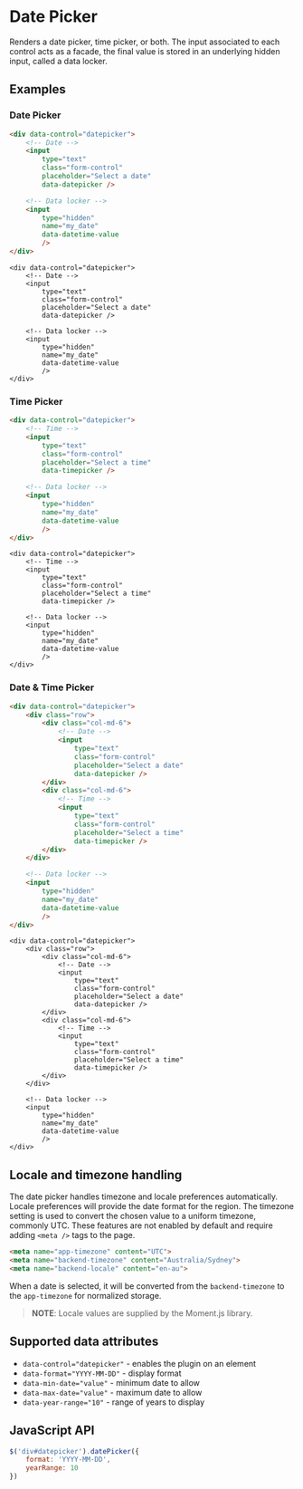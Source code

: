 # Date Picker

Renders a date picker, time picker, or both. The input associated to each control acts as a facade, the final value is stored in an underlying hidden input, called a data locker.

## Examples

### Date Picker

```html
<div data-control="datepicker">
    <!-- Date -->
    <input
        type="text"
        class="form-control"
        placeholder="Select a date"
        data-datepicker />

    <!-- Data locker -->
    <input
        type="hidden"
        name="my_date"
        data-datetime-value
        />
</div>
```

```backend
<div data-control="datepicker">
    <!-- Date -->
    <input
        type="text"
        class="form-control"
        placeholder="Select a date"
        data-datepicker />

    <!-- Data locker -->
    <input
        type="hidden"
        name="my_date"
        data-datetime-value
        />
</div>
```

### Time Picker

```html
<div data-control="datepicker">
    <!-- Time -->
    <input
        type="text"
        class="form-control"
        placeholder="Select a time"
        data-timepicker />

    <!-- Data locker -->
    <input
        type="hidden"
        name="my_date"
        data-datetime-value
        />
</div>
```

```backend
<div data-control="datepicker">
    <!-- Time -->
    <input
        type="text"
        class="form-control"
        placeholder="Select a time"
        data-timepicker />

    <!-- Data locker -->
    <input
        type="hidden"
        name="my_date"
        data-datetime-value
        />
</div>
```

### Date & Time Picker

```html
<div data-control="datepicker">
    <div class="row">
        <div class="col-md-6">
            <!-- Date -->
            <input
                type="text"
                class="form-control"
                placeholder="Select a date"
                data-datepicker />
        </div>
        <div class="col-md-6">
            <!-- Time -->
            <input
                type="text"
                class="form-control"
                placeholder="Select a time"
                data-timepicker />
        </div>
    </div>

    <!-- Data locker -->
    <input
        type="hidden"
        name="my_date"
        data-datetime-value
        />
</div>
```

```backend
<div data-control="datepicker">
    <div class="row">
        <div class="col-md-6">
            <!-- Date -->
            <input
                type="text"
                class="form-control"
                placeholder="Select a date"
                data-datepicker />
        </div>
        <div class="col-md-6">
            <!-- Time -->
            <input
                type="text"
                class="form-control"
                placeholder="Select a time"
                data-timepicker />
        </div>
    </div>

    <!-- Data locker -->
    <input
        type="hidden"
        name="my_date"
        data-datetime-value
        />
</div>
```

## Locale and timezone handling

The date picker handles timezone and locale preferences automatically. Locale preferences will provide the date format for the region. The timezone setting is used to convert the chosen value to a uniform timezone, commonly UTC. These features are not enabled by default and require adding `<meta />` tags to the page.

```html
<meta name="app-timezone" content="UTC">
<meta name="backend-timezone" content="Australia/Sydney">
<meta name="backend-locale" content="en-au">
```

When a date is selected, it will be converted from the `backend-timezone` to the `app-timezone` for normalized storage.

> **NOTE**: Locale values are supplied by the Moment.js library.

## Supported data attributes

- `data-control="datepicker"` - enables the plugin on an element
- `data-format="YYYY-MM-DD"` - display format
- `data-min-date="value"` - minimum date to allow
- `data-max-date="value"` - maximum date to allow
- `data-year-range="10"` - range of years to display

## JavaScript API

```js
$('div#datepicker').datePicker({
    format: 'YYYY-MM-DD',
    yearRange: 10
})
```
